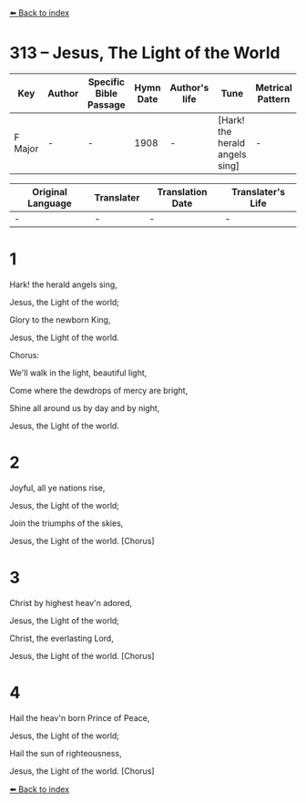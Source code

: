 [⬅️ Back to index](../README.md)

# 313 – Jesus, The Light of the World

Key | Author   | Specific Bible Passage     |Hymn Date |Author's life |Tune |Metrical Pattern   |Composer/Source
-- | --------- | ---------------------------|----------|--------------|-----|-------------------|-------------  
F Major |- |- |1908 |- |[Hark!  the herald angels sing] |- |-

Original Language | Translater | Translation Date   | Translater's Life  
----------------- | --------- | --------------------|-------------     
\- |- |- |-




# 1

Hark!  the herald angels sing,

Jesus, the Light of the world;

Glory to the newborn King,

Jesus, the Light of the world.



Chorus:

We'll walk in the light, beautiful light,

Come where the dewdrops of mercy are bright,

Shine all around us by day and by night,

Jesus, the Light of the world.



# 2

Joyful, all ye nations rise,

Jesus, the Light of the world;

Join the triumphs of the skies,

Jesus, the Light of the world.  [Chorus]



# 3

Christ by highest heav'n adored,

Jesus, the Light of the world;

Christ, the everlasting Lord,

Jesus, the Light of the world.  [Chorus]



# 4

Hail the heav'n born Prince of Peace,

Jesus, the Light of the world;

Hail the sun of righteousness,

Jesus, the Light of the world.  [Chorus]





[⬅️ Back to index](../README.md)
